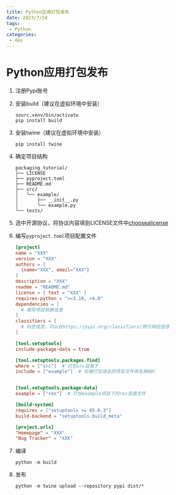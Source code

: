 ```yaml
---
title: Python应用打包发布
date: 2023/7/24
tags:
 - Python
categories:
 - dev
---
```


# Python应用打包发布

1. 注册Pypi账号
2. 安装build（建议在虚拟环境中安装）

   ```shell
   sourc.venv/bin/activate
   pip install build
   ```

3. 安装twine（建议在虚拟环境中安装）

   ```shell
   pip install twine
   ```

4. 确定项目结构

   ```text
   packaging_tutorial/
   ├── LICENSE
   ├── pyproject.toml
   ├── README.md
   ├── src/
   │   └── example/
   │       ├── __init__.py
   │       └── example.py
   └── tests/
   ```

5. 选中开源协议，将协议内容填到LICENSE文件中[choosealicense](https://choosealicense.com/)

6. 编写`pyproject.toml`项目配置文件

   ```toml
   [project]
   name = "XXX"
   version = "XXX"
   authors = [
     {name="XXX", email="XXX"}
   ]
   description = "XXX"
   readme = "README.md"
   license = { text = "XXX" }
   requires-python = ">=3.10, <4.0"
   dependencies = [
     # 填写项目依赖信息
   ]
   classifiers = [
     # 标签信息，可以在https://pypi.org/classifiers/拷贝响应信息
   ]
   
   [tool.setuptools]
   include-package-data = true
   
   [tool.setuptools.packages.find]
   where = ["src"]  # 打包src目录下
   include = ["example"]  # 将被打包进去的项目文件夹名称ABC
   
   
   [tool.setuptools.package-data]
   example = ["res"]  # 打包example项目下的res资源文件
   
   [build-system]
   requires = ["setuptools >= 65.6.3"]
   build-backend = "setuptools.build_meta"
   
   [project.urls]
   "Homepage" = "XXX"
   "Bug Tracker" = "XXX"
   ```

7. 编译

   ```shell
   python -m build
   ```

8. 发布

   ```shell
   python -m twine upload --repository pypi dist/*
   ```
